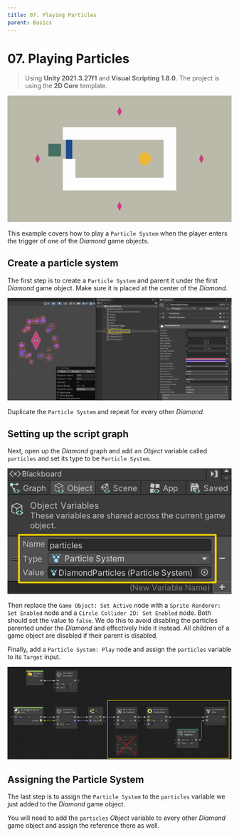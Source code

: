 ```yaml
---
title: 07. Playing Particles
parent: Basics
---
```


# 07. Playing Particles

> Using **Unity 2021.3.27f1** and **Visual Scripting 1.8.0**. The project is using the **2D Core** template.

![Demo](./demo.gif)

This example covers how to play a `Particle System` when the player enters the trigger of one of the *Diamond* game objects.

## Create a particle system

The first step is to create a `Particle System` and parent it under the first *Diamond* game object. Make sure it is placed at the center of the *Diamond*.

<img src="./particles-2x.webp" srcset="./particles-2x.webp 2x" alt="Particle System">

Duplicate the `Particle System` and repeat for every other *Diamond*.

## Setting up the script graph

Next, open up the *Diamond* graph and add an *Object* variable called `particles` and set its type to be `Particle System`.

<img src="./variables-2x.webp" srcset="./variables-2x.webp 2x" alt="Variables">

Then replace the `Game Object: Set Active` node with a `Sprite Renderer: Set Enabled` node and a `Circle Collider 2D: Set Enabled` node. Both should set the value to `false`. We do this to avoid disabling the particles parented under the *Diamond* and effectively hide it instead. All children of a game object are disabled if their parent is disabled. 

Finally, add a `Particle System: Play` node and assign the `particles` variable to its `Target` input.

[<img src="./graph-2x.webp" srcset="./graph-2x.webp 2x" alt="Graph">](./graph-2x.webp)

## Assigning the Particle System

The last step is to assign the `Particle System` to the `particles` variable we just added to the *Diamond* game object.

You will need to add the `particles` *Object* variable to every other *Diamond* game object and assign the reference there as well.